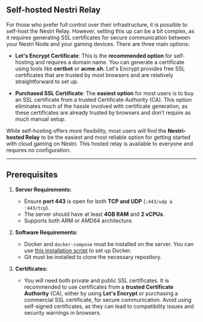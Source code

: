 ## Self-hosted Nestri Relay

For those who prefer full control over their infrastructure, it is possible to self-host the Nestri Relay. However, setting this up can be a bit complex, as it requires generating SSL certificates for secure communication between your Nestri Node and your gaming devices. There are three main options:

- **Let's Encrypt Certificate**: This is the **recommended option** for self-hosting and requires a domain name. You can generate a certificate using tools like **certbot** or **acme.sh**. Let's Encrypt provides free SSL certificates that are trusted by most browsers and are relatively straightforward to set up.

- **Purchased SSL Certificate**: The **easiest option** for most users is to buy an SSL certificate from a trusted Certificate Authority (CA). This option eliminates much of the hassle involved with certificate generation, as these certificates are already trusted by browsers and don’t require as much manual setup.

While self-hosting offers more flexibility, most users will find the **Nestri-hosted Relay** to be the easiest and most reliable option for getting started with cloud gaming on Nestri. This hosted relay is available to everyone and requires no configuration.

---

## Prerequisites

1. **Server Requirements:**
   - Ensure **port 443** is open for both **TCP and UDP** (`:443/udp & :443/tcp`).
   - The server should have at least **4GB RAM** and **2 vCPUs**.
   - Supports both ARM or AMD64 architecture.

2. **Software Requirements:**
   - Docker and `docker-compose` must be installed on the server. You can use [this installation script](https://github.com/docker/docker-install) to set up Docker.
   - Git must be installed to clone the necessary repository.

3. **Certificates:**
   - You will need both private and public SSL certificates. It is recommended to use certificates from a **trusted Certificate Authority** (CA), either by using **Let's Encrypt** or purchasing a commercial SSL certificate, for secure communication. Avoid using self-signed certificates, as they can lead to compatibility issues and security warnings in browsers.
